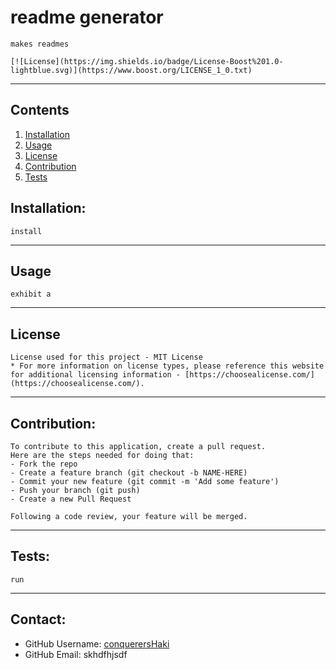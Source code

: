 
    
  # readme generator
  
    makes readmes
  
    [![License](https://img.shields.io/badge/License-Boost%201.0-lightblue.svg)](https://www.boost.org/LICENSE_1_0.txt)
  
    
  ---
  ## Contents
  
  1. [Installation](#installation)
  2. [Usage](#usage)
  3. [License](#license)
  4. [Contribution](#contribution)
  5. [Tests](#tests)
  

  ## Installation:
    install
    
  ---

  ## Usage
    exhibit a

  ---
  
  ## License
    License used for this project - MIT License
    * For more information on license types, please reference this website
    for additional licensing information - [https://choosealicense.com/](https://choosealicense.com/).
  
  ---
  
  ## Contribution:
    
    To contribute to this application, create a pull request.
    Here are the steps needed for doing that:
    - Fork the repo
    - Create a feature branch (git checkout -b NAME-HERE)
    - Commit your new feature (git commit -m 'Add some feature')
    - Push your branch (git push)
    - Create a new Pull Request
  
    Following a code review, your feature will be merged.
  
  
  ---
  
  ## Tests:
    run
  
  ---
  
  
  ## Contact:
  * GitHub Username: [conquerersHaki](https://github.com/conquerersHaki)
  * GitHub Email: skhdfhjsdf
    
  